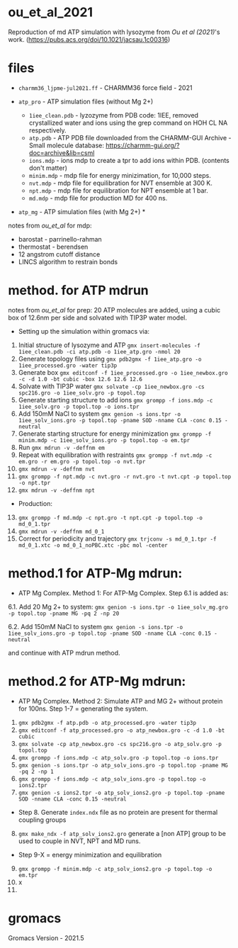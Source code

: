 # ou_et_al_2021
Reproduction of md ATP simulation with lysozyme from *Ou et al (2021)*'s work. (https://pubs.acs.org/doi/10.1021/jacsau.1c00316)

# files
* `charmm36_ljpme-jul2021.ff` - CHARMM36 force field - 2021
* `atp_pro` - ATP simulation files (without Mg 2+)
   * `1iee_clean.pdb` - lyzozyme from PDB code: 1IEE, removed crystallized water and ions using the grep command on HOH CL NA respectively.
   * `atp.pdb` - ATP PDB file downloaded from the CHARMM-GUI Archive - Small molecule database:
    https://charmm-gui.org/?doc=archive&lib=csml 
   * `ions.mdp` - ions mdp to create a tpr to add ions within PDB. (contents don't matter)
   * `minim.mdp` - mdp file for energy minizimation, for 10,000 steps. 
   * `nvt.mdp` - mdp file for equilibration for NVT ensemble at 300 K.
   * `npt.mdp` - mdp file for equilibration for NPT ensemble at 1 bar.
   * `md.mdp` - mdp file for production MD for 400 ns. 
 
* `atp_mg` - ATP simulation files (with Mg 2+)
   * 
 
notes from *ou_et_al* for mdp: 
- barostat - parrinello-rahman
- thermostat - berendsen
- 12 angstrom cutoff distance
- LINCS algorithm to restrain bonds

# method. for ATP mdrun
notes from *ou_et_al* for prep: 20 ATP molecules are added, using a cubic box of 12.6nm per side and solvated with TIP3P water model. 
  * Setting up the simulation within gromacs via:
  1. Initial structure of lysozyme and ATP `gmx insert-molecules -f 1iee_clean.pdb -ci atp.pdb -o 1iee_atp.gro -nmol 20 `
  2. Generate topology files using `gmx pdb2gmx -f 1iee_atp.gro -o 1iee_processed.gro -water tip3p`
  3. Generate box `gmx editconf -f 1iee_processed.gro -o 1iee_newbox.gro -c -d 1.0 -bt cubic -box 12.6 12.6 12.6`
  4. Solvate with TIP3P water `gmx solvate -cp 1iee_newbox.gro -cs spc216.gro -o 1iee_solv.gro -p topol.top`
  5. Generate starting structure to add ions `gmx grompp -f ions.mdp -c 1iee_solv.gro -p topol.top -o ions.tpr`
  6. Add 150mM NaCl to system `gmx genion -s ions.tpr -o 1iee_solv_ions.gro -p topol.top -pname SOD -nname CLA -conc 0.15 -neutral`
  7. Generate starting structure for energy minimization `gmx grompp -f minim.mdp -c 1iee_solv_ions.gro -p topol.top -o em.tpr`
  8. Run `gmx mdrun -v -deffnm em`
  9. Repeat with equilibration with restraints `gmx grompp -f nvt.mdp -c em.gro -r em.gro -p topol.top -o nvt.tpr`
  10. `gmx mdrun -v -deffnm nvt`
  11. `gmx grompp -f npt.mdp -c nvt.gro -r nvt.gro -t nvt.cpt -p topol.top -o npt.tpr`
  12. `gmx mdrun -v -deffnm npt`
  * Production:
  13. `gmx grompp -f md.mdp -c npt.gro -t npt.cpt -p topol.top -o md_0_1.tpr`
  14. `gmx mdrun -v -deffnm md_0_1`
  15. Correct for periodicity and trajectory `gmx trjconv -s md_0_1.tpr -f md_0_1.xtc -o md_0_1_noPBC.xtc -pbc mol -center`

# method.1 for ATP-Mg mdrun:

* ATP Mg Complex. Method 1:
For ATP-Mg Complex. Step 6.1 is added as:
  
 6.1. Add 20 Mg 2+ to system: `gmx genion -s ions.tpr -o 1iee_solv_mg.gro -p topol.top -pname MG -pq 2 -np 20`

 6.2.  Add 150mM NaCl to system `gmx genion -s ions.tpr -o 1iee_solv_ions.gro -p topol.top -pname SOD -nname CLA -conc 0.15 -neutral`
 
and continue with ATP mdrun method. 

 # method.2 for ATP-Mg mdrun:
 
 * ATP Mg Complex. Method 2:
  Simulate ATP and MG 2+ without protein for 100ns. Step 1-7 = generating the system. 
 
 1. `gmx pdb2gmx -f atp.pdb -o atp_processed.gro -water tip3p`
 2. `gmx editconf -f atp_processed.gro -o atp_newbox.gro -c -d 1.0 -bt cubic`
 3. `gmx solvate -cp atp_newbox.gro -cs spc216.gro -o atp_solv.gro -p topol.top`
 4. `gmx grompp -f ions.mdp -c atp_solv.gro -p topol.top -o ions.tpr`
 5. `gmx genion -s ions.tpr -o atp_solv_ions.gro -p topol.top -pname MG -pq 2 -np 1`
 6. `gmx grompp -f ions.mdp -c atp_solv_ions.gro -p topol.top -o ions2.tpr`
 7. `gmx genion -s ions2.tpr -o atp_solv_ions2.gro -p topol.top -pname SOD -nname CLA -conc 0.15 -neutral`

* Step 8. Generate `index.ndx` file as no protein are present for thermal coupling groups
 
 8. `gmx make_ndx -f atp_solv_ions2.gro` generate a [non ATP] group to be used to couple in NVT, NPT and MD runs. 

* Step 9-X = energy minimization and equilibration  

 9. `gmx grompp -f minim.mdp -c atp_solv_ions2.gro -p topol.top -o em.tpr`
 10. x
 11. 


# gromacs
Gromacs Version - 2021.5
